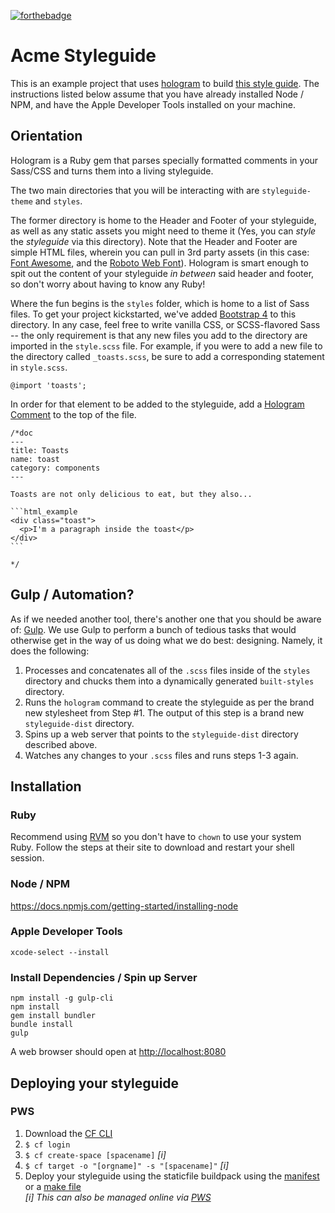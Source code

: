 [![forthebadge](http://forthebadge.com/images/badges/pretty-risque.svg)](http://forthebadge.com)

# Acme Styleguide

This is an example project that uses [hologram](http://trulia.github.io/hologram) to build [this style
guide](http://acme-styleguide.cfapps.io). The instructions listed below assume that you have already installed Node / NPM, and have the Apple Developer Tools installed on your machine.

## Orientation

Hologram is a Ruby gem that parses specially formatted comments in your Sass/CSS and turns them into a living styleguide.

The two main directories that you will be interacting with are `styleguide-theme` and `styles`. 

The former directory is home to the Header and Footer of your styleguide, as well as any static assets you might need to theme it (Yes, you can _style_ the _styleguide_ via this directory). Note that the Header and Footer are simple HTML files, wherein you can pull in 3rd party assets (in this case: [Font Awesome](http://fontawesome.io), and the [Roboto Web Font](https://fonts.google.com/specimen/Roboto)). Hologram is smart enough to spit out the content of your styleguide _in between_ said header and footer, so don't worry about having to know any Ruby!

Where the fun begins is the `styles` folder, which is home to a list of Sass files. To get your project kickstarted, we've added [Bootstrap 4](http://getbootstrap.com) to this directory. In any case, feel free to write vanilla CSS, or SCSS-flavored Sass -- the only requirement is that any new files you add to the directory are imported in the `style.scss` file. For example, if you were to add a new file to the directory called `_toasts.scss`, be sure to add a corresponding statement in `style.scss`.


    @import 'toasts';

In order for that element to be added to the styleguide, add a [Hologram Comment](https://github.com/trulia/hologram#quick-start) to the top of the file.


    /*doc
    ---
    title: Toasts
    name: toast
    category: components
    ---

    Toasts are not only delicious to eat, but they also...

    ```html_example
    <div class="toast">
      <p>I'm a paragraph inside the toast</p>
    </div>
    ```

    */

## Gulp / Automation?

As if we needed another tool, there's another one that you should be aware of: [Gulp](http://gulpjs.com/). We use Gulp to perform a bunch of tedious tasks that would otherwise get in the way of us doing what we do best: designing. Namely, it does the following:

1. Processes and concatenates all of the `.scss` files inside of the `styles` directory and chucks them into a dynamically generated `built-styles` directory.
2. Runs the `hologram` command to create the styleguide as per the brand new stylesheet from Step #1. The output of this step is a brand new `styleguide-dist` directory.
3. Spins up a web server that points to the `styleguide-dist` directory described above.
4. Watches any changes to your `.scss` files and runs steps 1-3 again.

## Installation

### Ruby
Recommend using [RVM](https://rvm.io/rvm/install) so you don't have to `chown` to use your system Ruby. Follow the steps at their site to download and restart your shell session.

### Node / NPM
https://docs.npmjs.com/getting-started/installing-node

### Apple Developer Tools
```
xcode-select --install
```
### Install Dependencies / Spin up Server

    npm install -g gulp-cli
    npm install
    gem install bundler
    bundle install
    gulp

A web browser should open at [http://localhost:8080](http://localhost:8080)  




## Deploying your styleguide

### PWS
1. Download the [CF CLI](https://github.com/cloudfoundry/cli#downloads)  
2. `$ cf login`  
3. `$ cf create-space [spacename]` *[i]*  
4. `$ cf target -o "[orgname]" -s "[spacename]"` *[i]*  
5. Deploy your styleguide using the staticfile buildpack using the [manifest](https://github.com/mattrothenberg/styleguide-boilerplate/blob/master/manifest.yml) or a [make file](https://github.com/mattrothenberg/styleguide-boilerplate/blob/master/Makefile)  
*[i] This can also be managed online via [PWS](http://run.pivotal.io)*